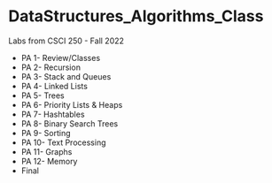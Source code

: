 # DataStructures_Algorithms_Class
Labs from CSCI 250 - Fall 2022
<ul>
 <li>PA 1- Review/Classes</li>
 <li>PA 2- Recursion</li>
 <li>PA 3- Stack and Queues</li>
 <li>PA 4- Linked Lists</li>
 <li>PA 5- Trees</li>
 <li>PA 6- Priority Lists & Heaps</li>
 <li>PA 7- Hashtables</li>
 <li>PA 8- Binary Search Trees</li>
 <li>PA 9- Sorting</li>
 <li>PA 10- Text Processing</li>
 <li>PA 11- Graphs</li>
 <li>PA 12- Memory</li>
 <li>Final</li>
</ul>
